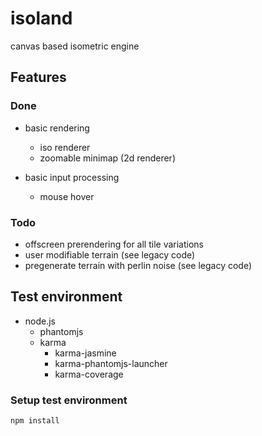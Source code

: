 # isoland
canvas based isometric engine


## Features
### Done
- basic rendering
    - iso renderer
    - zoomable minimap (2d renderer)
    
- basic input processing
    - mouse hover

### Todo
- offscreen prerendering for all tile variations
- user modifiable terrain (see legacy code)
- pregenerate terrain with perlin noise (see legacy code)


## Test environment
- node.js
  - phantomjs
  - karma
    - karma-jasmine
    - karma-phantomjs-launcher
    - karma-coverage
  
### Setup test environment
    npm install

### Run tests
    karma start
